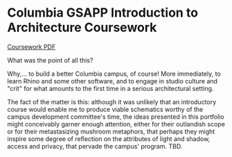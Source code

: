 # Columbia GSAPP Introduction to Architecture Coursework

[Coursework PDF](https://drive.google.com/file/d/1hITxBWMZx0aliu3GS0gq69Lpi3u3kroB/view?usp=sharing)


What was the point of all this? 

Why,... to build a better Columbia campus, of course! More immediately, to learn Rhino and some other software, and to engage in studio culture and "crit" for what amounts to the first time in a serious architectural setting.

The fact of the matter is this: although it was unlikely that an introductory course would enable me to produce viable schematics worthy of the campus development committee's time, the ideas presented in this portfolio might conceivably garner enough attention, either for their outlandish scope or for their metastasizing mushroom metaphors, that perhaps they might inspire some degree of reflection on the attributes of light and shadow, access and privacy, that pervade the campus' program. TBD.